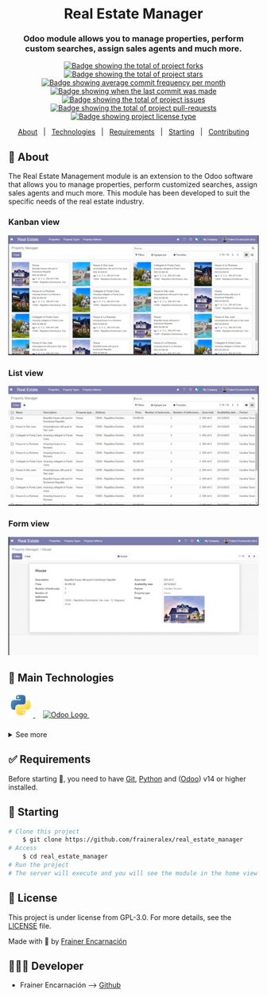 <div align="center">
  <h1>Real Estate Manager</h1>
  <h3>Odoo module allows you to manage properties, perform custom searches, assign sales agents and much more.</h3>
</div>

<p align="center">
  <a href="https://github.com/fraineralex/real_estate_manager/fork" target="_blank">
    <img src="https://img.shields.io/github/forks/fraineralex/real_estate_manager?" alt="Badge showing the total of project forks"/>
  </a>

  <a href="https://github.com/fraineralex/real_estate_manager/stargazers" target="_blank">
    <img src="https://img.shields.io/github/stars/fraineralex/real_estate_manager?" alt="Badge showing the total of project stars"/>
  </a>

  <a href="https://github.com/fraineralex/real_estate_manager/commits/main" target="_blank">
    <img src="https://img.shields.io/github/commit-activity/m/fraineralex/real_estate_manager?" alt="Badge showing average commit frequency per month"/>
  </a>

  <a href="https://github.com/fraineralex/real_estate_manager/commits/main" target="_blank">
    <img src="https://img.shields.io/github/last-commit/fraineralex/real_estate_manager?" alt="Badge showing when the last commit was made"/>
  </a>

  <a href="https://github.com/fraineralex/real_estate_manager/issues" target="_blank">
    <img src="https://img.shields.io/github/issues/fraineralex/real_estate_manager?" alt="Badge showing the total of project issues"/>
  </a>

  <a href="https://github.com/fraineralex/real_estate_manager/pulls" target="_blank">
    <img src="https://img.shields.io/github/issues-pr/fraineralex/real_estate_manager?" alt="Badge showing the total of project pull-requests"/>
  </a>

  <a href="https://github.com/fraineralex/real_estate_manager/LICENSE.md" target="_blank">
    <img alt="Badge showing project license type" src="https://img.shields.io/github/license/maurodesouza/profile-readme-generator?color=f85149">
  </a>
</p>


<p align="center">
  <a href="#dart-about">About</a> &#xa0; | &#xa0;
  <a href="#rocket-main-technologies">Technologies</a> &#xa0; | &#xa0;
  <a href="#white_check_mark-requirements">Requirements</a> &#xa0; | &#xa0;
  <a href="#checkered_flag-starting">Starting</a> &#xa0; | &#xa0;
  <a href="https://github.com/fraineralex/real_estate_manager/edit/master/README.md">Contributing</a>
</p>

## :dart: About ##

The Real Estate Management module is an extension to the Odoo software that allows you to manage properties, perform customized searches, assign sales agents and much more. This module has been developed to suit the specific needs of the real estate industry.

### Kanban view
<img src="https://github.com/fraineralex/real_estate_manager/blob/main/screenshots/Screenshot_1.jpg" alt="Screenshot one view of the module">

### List view
<img src="https://github.com/fraineralex/real_estate_manager/blob/main/screenshots/Screenshot_3.jpg" alt="Screenshot one view of the module">

### Form view
<img src="https://github.com/fraineralex/real_estate_manager/blob/main/screenshots/Screenshot_2.jpg" alt="Screenshot one view of the module">


## :rocket: Main Technologies ##

<a href="https://python.org">
  <img width="50" title="Python" alt="Python Logo" src="https://raw.githubusercontent.com/devicons/devicon/master/icons/python/python-original.svg">
</a> &#xa0; &#xa0;

<a href="https://odoo.com">
  <img width="50" title="Odoo" alt="Odoo Logo" src="https://camo.githubusercontent.com/c09318462ff513c1dff81bcc8b8932bc746eb5640f12fd93722f968325814377/68747470733a2f2f696d67732e7365617263682e62726176652e636f6d2f796749486d784e7637742d6836514c6b7a764f2d674d6969584e666354765a6878676f53547136354673382f72733a6669743a3530303a3530303a312f673a63652f6148523063484d364c79397a4d79316c2f645331335a584e304c544575595731682f656d39755958647a4c6d4e76625339302f634751766247396e62334d764e545a692f4d6a41795a6d45774d4441775a6d59772f4d4441314f4467334d7a4e684c7a42342f4d433577626d63">
</a> &#xa0; &#xa0;

###

<details>
  <summary>See more</summary>

  ###
  
* Python
    - odoo
    - xml

</details>

## :white_check_mark: Requirements ##

Before starting :checkered_flag:, you need to have [Git](https://git-scm.com), [Python](https://python.org) and ([Odoo](https://odoo.com)) v14 or higher installed.

## :checkered_flag: Starting ##

```bash
# Clone this project
    $ git clone https://github.com/fraineralex/real_estate_manager
# Access
    $ cd real_estate_manager
# Run the project
# The server will execute and you will see the module in the home view called: "real estate"
```

## :memo: License ##

This project is under license from GPL-3.0. For more details, see the [LICENSE](LICENSE.md) file.


Made with 💙 by <a href="https://github.com/fraineralex" target="_blank">Frainer Encarnación</a>


## 👨🏻‍🚀 Developer
- Frainer Encarnación --> [Github](https://github.com/fraineralex)

&#xa0;

